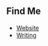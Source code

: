 ## Find Me
- <a href="https://limjungyoon.com/">Website</a>
- <a href="https://jungyoonlim.substack.com/">Writing</a>
